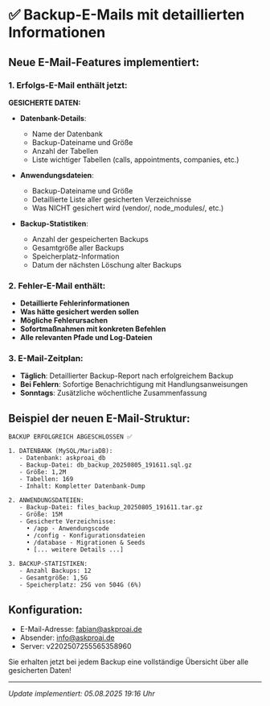 # ✅ Backup-E-Mails mit detaillierten Informationen

## Neue E-Mail-Features implementiert:

### 1. Erfolgs-E-Mail enthält jetzt:

**GESICHERTE DATEN:**
- **Datenbank-Details**:
  - Name der Datenbank
  - Backup-Dateiname und Größe
  - Anzahl der Tabellen
  - Liste wichtiger Tabellen (calls, appointments, companies, etc.)

- **Anwendungsdateien**:
  - Backup-Dateiname und Größe
  - Detaillierte Liste aller gesicherten Verzeichnisse
  - Was NICHT gesichert wird (vendor/, node_modules/, etc.)

- **Backup-Statistiken**:
  - Anzahl der gespeicherten Backups
  - Gesamtgröße aller Backups
  - Speicherplatz-Information
  - Datum der nächsten Löschung alter Backups

### 2. Fehler-E-Mail enthält:

- **Detaillierte Fehlerinformationen**
- **Was hätte gesichert werden sollen**
- **Mögliche Fehlerursachen**
- **Sofortmaßnahmen mit konkreten Befehlen**
- **Alle relevanten Pfade und Log-Dateien**

### 3. E-Mail-Zeitplan:

- **Täglich**: Detaillierter Backup-Report nach erfolgreichem Backup
- **Bei Fehlern**: Sofortige Benachrichtigung mit Handlungsanweisungen
- **Sonntags**: Zusätzliche wöchentliche Zusammenfassung

## Beispiel der neuen E-Mail-Struktur:

```
BACKUP ERFOLGREICH ABGESCHLOSSEN ✅

1. DATENBANK (MySQL/MariaDB):
   - Datenbank: askproai_db
   - Backup-Datei: db_backup_20250805_191611.sql.gz
   - Größe: 1,2M
   - Tabellen: 169
   - Inhalt: Kompletter Datenbank-Dump

2. ANWENDUNGSDATEIEN:
   - Backup-Datei: files_backup_20250805_191611.tar.gz
   - Größe: 15M
   - Gesicherte Verzeichnisse:
     • /app - Anwendungscode
     • /config - Konfigurationsdateien
     • /database - Migrationen & Seeds
     • [... weitere Details ...]

3. BACKUP-STATISTIKEN:
   - Anzahl Backups: 12
   - Gesamtgröße: 1,5G
   - Speicherplatz: 25G von 504G (6%)
```

## Konfiguration:
- E-Mail-Adresse: fabian@askproai.de
- Absender: info@askproai.de
- Server: v2202507255565358960

Sie erhalten jetzt bei jedem Backup eine vollständige Übersicht über alle gesicherten Daten!

---
*Update implementiert: 05.08.2025 19:16 Uhr*